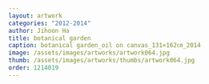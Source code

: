 ```yaml
---
layout: artwork
categories: "2012-2014"
author: Jihoon Ha
title: botanical garden
caption: botanical garden_oil on canvas_131×162㎝_2014
image: /assets/images/artworks/artwork064.jpg
thumb: /assets/images/artworks/thumbs/artwork064.jpg
order: 1214019
---
```

